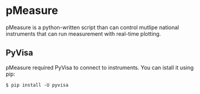 # pMeasure
pMeasure is a python-written script than can control mutlipe national instruments that can run measurement with real-time plotting.

## PyVisa
pMeasure required PyVisa to connect to instruments.
You can istall it using pip:

	$ pip install -U pyvisa







